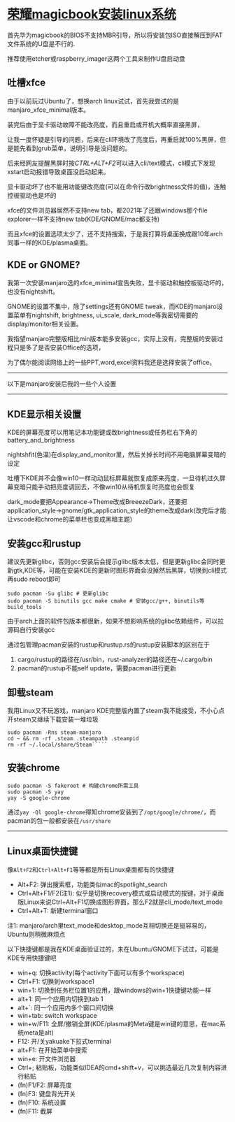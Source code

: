 # [荣耀magicbook安装linux系统](/2021/02/honor_magicbook_install_manjaro.md)

首先华为magicbook的BIOS不支持MBR引导，所以将安装包ISO直接解压到FAT文件系统的U盘是不行的.

推荐使用etcher或raspberry_imager这两个工具来制作U盘启动盘

## 吐槽xfce

由于以前玩过Ubuntu了，想换arch linux试试，首先我尝试的是manjaro_xfce_minimal版本。

装完后由于显卡驱动故障不能改亮度，而且重启或开机大概率直接黑屏，

让我一度怀疑是引导的问题，后来在cli环境改了亮度后，再重启就100%黑屏，但是能先看到grub菜单，说明引导是没问题的。

后来经网友提醒黑屏时按<var class="mark">CTRL+ALT+F2</var>可以进入cli/text模式，cli模式下发现xstart启动报错导致桌面没启动起来。

显卡驱动坏了也不能用功能键改亮度(可以在命令行改brightness文件的值)，连触控板驱动也是坏的

xfce的文件浏览器居然不支持new tab，都2021年了还跟windows那个file explorer一样不支持new tab(KDE/GNOME/mac都支持)

而且xfce的设置选项太少了，还不支持搜索，于是我打算将桌面换成跟10年arch同事一样的KDE/plasma桌面。

## KDE or GNOME?

我第一次安装manjaro选的xfce_minimal宣告失败，显卡驱动和触控板驱动坏的，也没有nightshift。

GNOME的设置不集中，除了settings还有GNOME tweak，而KDE的manjaro设置菜单有nightshift, brightness, ui_scale, dark_mode等我密切需要的display/monitor相关设置。

我指望manjaro完整版相比min版本能多安装gcc，实际上没有，完整版的安装过程只是多了是否安装Office的选项，

为了偶尔能阅读网络上的一些PPT,word,excel资料我还是选择安装了office。

---

以下是manjaro安装后我的一些个人设置

---

## KDE显示相关设置

KDE的屏幕亮度可以用笔记本功能键或改brightness或任务栏右下角的battery_and_brightness

nightshfit(色温)在display_and_monitor里，然后关掉长时间不用电脑屏幕变暗的设定

吐槽下KDE并不会像win10一样动动鼠标屏幕就恢复成原来亮度，一旦待机过久屏幕变暗只能手动把亮度调回去，不像win10从待机恢复时亮度也会恢复

dark_mode要把Appearance->Theme改成BreeezeDark，还要把application_style->gnome/gtk_application_style的theme改成dark(改完后才能让vscode和chrome的菜单栏也变成黑暗主题)

## 安装gcc和rustup

建议先更新glibc，否则gcc安装后会提示glibc版本太低，但是更新glibc会同时更新gtk,KDE等，可能在安装KDE的更新时图形界面会没掉然后黑屏，切换到cli模式再sudo reboot即可

```
sudo pacman -Su glibc # 更新glibc
sudo pacman -S binutils gcc make cmake # 安装gcc/g++, binutils等build_tools
```

由于arch上面的软件包版本都很新，如果不想影响系统的glibc依赖组件，可以拉源码自行安装gcc

通过包管理pacman安装的rustup和rustup.rs的rustup安装脚本的区别在于

1. cargo/rustup的路径在/usr/bin，rust-analyzer的路径还在~/.cargo/bin
2. pacman的rustup不能self update，需要pacman进行更新

## 卸载steam

我用Linux又不玩游戏，manjaro KDE完整版内置了steam我不能接受，不小心点开steam又继续下载安装一堆垃圾

```
sudo pacman -Rns steam-manjaro
cd ~ && rm -rf .steam .steampath .steampid 
rm -rf ~/.local/share/Steam`````
```

## 安装chrome

```
sudo pacman -S fakeroot # 构建chrome所需工具
sudo pacman -S yay
yay -S google-chrome
```

通过`yay -Ql google-chrome`得知chrome安装到了`/opt/google/chrome/`，而pacman的包一般都安装在`/usr/share`

---

## Linux桌面快捷键

像`Alt+F2`和`Ctrl+Alt+F1`等等都是所有Linux桌面都有的快捷键

- Alt+F2: 弹出搜索框，功能类似mac的spotlight_search
- Ctrl+Alt+F1/F2(注1): 似乎是切换recovery模式或启动模式的按键，对于桌面版Linux来说Ctrl+Alt+F1切换成图形界面，那么F2就是cli_mode/text_mode
- Ctrl+Alt+T: 新建terminal窗口

注1: manjaro/arch里text_mode和desktop_mode互相切换还是挺容易的，Ubuntu则稍微麻烦点

以下快捷键都是我在KDE桌面验证过的，未在Ubuntu/GNOME下试过，可能是KDE专用快捷键吧

- win+q: 切换activity(每个activity下面可以有多个workspace)
- Ctrl+F1: 切换到workspace1
- win+1: 切换到任务栏位置1的应用，跟windows的win+1快捷键功能一样
- alt+1: 同一个应用内切换到tab 1
- alt+`: 同一个应用内多个窗口间切换  
- win+tab: switch workspace
- win+w/F11: 全屏/撤销全屏(KDE/plasma的Meta键是win键的意思，在mac系统meta是alt)
- F12: 开/关yakuake下拉式terminal
- alt+F1: 在开始菜单中搜索
- win+e: 开文件浏览器
- Ctrl+; 粘贴板，功能类似IDEA的cmd+shift+v，可以挑选最近几次复制内容进行粘贴
- (fn)F1/F2: 屏幕亮度
- (fn)F3: 键盘背光开关
- (fn)F10: 系统设置
- (fn)F11: 截屏
